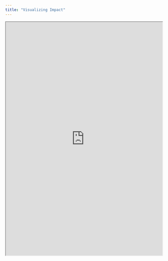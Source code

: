 ```yaml
---
title: "Visualizing Impact"
---
```



<iframe height="750" width="100%" src="https://ewelton.github.io/ktest/wiki.html#Visualizing%20Impact"></iframe>
